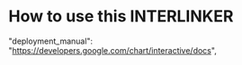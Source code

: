 # How to use this INTERLINKER
  "deployment_manual": "https://developers.google.com/chart/interactive/docs",
